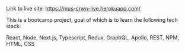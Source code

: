Link to live site:
https://mus-crwn-live.herokuapp.com/

This is a bootcamp project, goal of which is to learn the following tech stack:

React, Node, Next.js, Typescript, Redux, GraphQL, Apollo, REST, NPM, HTML, CSS 
